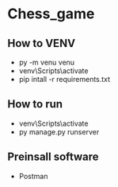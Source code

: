 # Chess_game

## How to VENV

* py -m venu venu 
* venv\Scripts\activate
* pip intall -r requirements.txt

## How to run
* venv\Scripts\activate
* py manage.py runserver

## Preinsall software
* Postman
